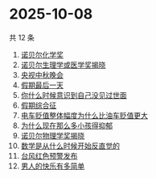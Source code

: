 # 2025-10-08

共 12 条

<!-- BEGIN -->
<!-- 最后更新时间 Wed Oct 08 2025 15:12:12 GMT+0800 (China Standard Time) -->

1. [诺贝尔化学奖](https://www.zhihu.com/search?q=诺贝尔化学奖)
1. [诺贝尔生理学或医学奖揭晓](https://www.zhihu.com/search?q=诺贝尔生理学或医学奖揭晓)
1. [央视中秋晚会](https://www.zhihu.com/search?q=央视中秋晚会)
1. [假期最后一天](https://www.zhihu.com/search?q=假期最后一天)
1. [你什么时候意识到自己没见过世面](https://www.zhihu.com/search?q=你什么时候意识到自己没见过世面)
1. [假期综合征](https://www.zhihu.com/search?q=假期综合征)
1. [电车贬值整体幅度为什么比油车贬值更大](https://www.zhihu.com/search?q=电车贬值整体幅度为什么比油车贬值更大)
1. [为什么现在那么多小孩得抑郁](https://www.zhihu.com/search?q=为什么现在那么多小孩得抑郁)
1. [诺贝尔物理学奖揭晓](https://www.zhihu.com/search?q=诺贝尔物理学奖揭晓)
1. [数学是从什么时候开始反直觉的](https://www.zhihu.com/search?q=数学是从什么时候开始反直觉的)
1. [台风红色预警发布](https://www.zhihu.com/search?q=台风红色预警发布)
1. [男人的快乐有多简单](https://www.zhihu.com/search?q=男人的快乐有多简单)

<!-- END -->
